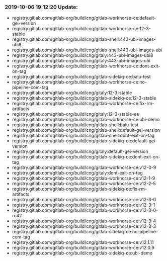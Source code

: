### 2019-10-06 19:12:20 Update:

- registry.gitlab.com/gitlab-org/build/cng/gitlab-workhorse-ce:default-gei-version
- registry.gitlab.com/gitlab-org/build/cng/gitlab-workhorse-ce:12-3-stable
- registry.gitlab.com/gitlab-org/build/cng/gitlab-shell:443-ubi-images-ubi8
- registry.gitlab.com/gitlab-org/build/cng/gitlab-shell:443-ubi-images-ubi
- registry.gitlab.com/gitlab-org/build/cng/gitaly:443-ubi-images-ubi8
- registry.gitlab.com/gitlab-org/build/cng/gitaly:443-ubi-images-ubi
- registry.gitlab.com/gitlab-org/build/cng/gitlab-workhorse-ce:dont-exit-on-tag
- registry.gitlab.com/gitlab-org/build/cng/gitlab-sidekiq-ce:balu-test
- registry.gitlab.com/gitlab-org/build/cng/gitlab-workhorse-ce:no-pipeline-com-tag
- registry.gitlab.com/gitlab-org/build/cng/gitaly:12-3-stable
- registry.gitlab.com/gitlab-org/build/cng/gitlab-sidekiq-ce:12-3-stable
- registry.gitlab.com/gitlab-org/build/cng/gitlab-workhorse-ce:fix-rm-artifacts
- registry.gitlab.com/gitlab-org/build/cng/gitaly:12-3-stable-ee
- registry.gitlab.com/gitlab-org/build/cng/gitlab-workhorse-ce:ubi-demo
- registry.gitlab.com/gitlab-org/build/cng/gitlab-shell:balu-test
- registry.gitlab.com/gitlab-org/build/cng/gitlab-shell:default-gei-version
- registry.gitlab.com/gitlab-org/build/cng/gitlab-shell:dont-exit-on-tag
- registry.gitlab.com/gitlab-org/build/cng/gitlab-sidekiq-ce:default-gei-version
- registry.gitlab.com/gitlab-org/build/cng/gitaly:default-gei-version
- registry.gitlab.com/gitlab-org/build/cng/gitlab-sidekiq-ce:dont-exit-on-tag
- registry.gitlab.com/gitlab-org/build/cng/gitlab-workhorse-ce:v12-0-9
- registry.gitlab.com/gitlab-org/build/cng/gitaly:dont-exit-on-tag
- registry.gitlab.com/gitlab-org/build/cng/gitlab-workhorse-ce:v12-1-9
- registry.gitlab.com/gitlab-org/build/cng/gitlab-workhorse-ce:v12-2-5
- registry.gitlab.com/gitlab-org/build/cng/gitlab-sidekiq-ce:fix-rm-artifacts
- registry.gitlab.com/gitlab-org/build/cng/gitlab-workhorse-ce:v12-3-0
- registry.gitlab.com/gitlab-org/build/cng/gitlab-workhorse-ce:v12-3-1
- registry.gitlab.com/gitlab-org/build/cng/gitlab-workhorse-ce:v12-3-0-rc42
- registry.gitlab.com/gitlab-org/build/cng/gitlab-workhorse-ce:v12-3-4
- registry.gitlab.com/gitlab-org/build/cng/gitlab-workhorse-ce:v12-3-3
- registry.gitlab.com/gitlab-org/build/cng/gitlab-sidekiq-ce:no-pipeline-com-tag
- registry.gitlab.com/gitlab-org/build/cng/gitlab-workhorse-ce:v12.1.11
- registry.gitlab.com/gitlab-org/build/cng/gitlab-workhorse-ce:v12.0.9
- registry.gitlab.com/gitlab-org/build/cng/gitlab-sidekiq-ce:ubi-demo
